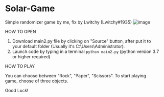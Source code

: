 # Solar-Game
Simple randomizer game by me, fix by Lwitchy (Lwitchy#1935)
![image](https://user-images.githubusercontent.com/115794865/202905247-c76d6d4f-a4d3-4e51-935c-9e5a8e8bdd13.png)



HOW TO OPEN

1. Download main2.py file by clicking on "Source" button, after put it to your default folder (Usually it's C:\Users\Administrator).
2. Launch code by typing in a terminal ```python main2.py``` (python version 3.7 or higher required)



HOW TO PLAY

You can choose between "Rock", "Paper", "Scissors". To start playing game, choose of three objects.

Good Luck!
